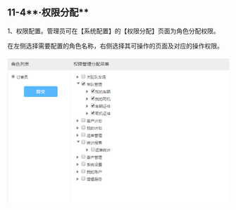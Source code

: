 ## 11-4**·权限分配**

1、权限配置。管理员可在【系统配置】的【权限分配】页面为角色分配权限。

在左侧选择需要配置的角色名称，右侧选择其可操作的页面及对应的操作权限。

![](/nassets/c11-4-1.png)

